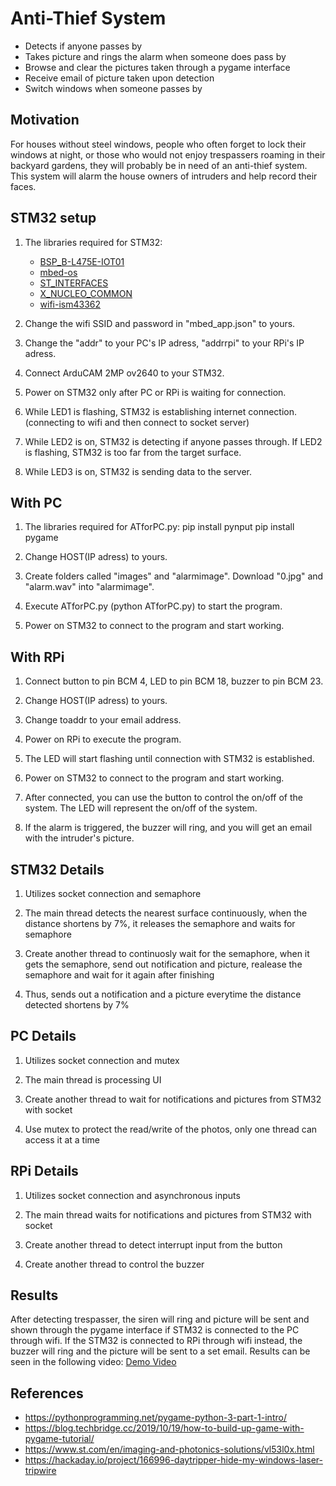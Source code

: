 # Anti-Thief System #
* Detects if anyone passes by
* Takes picture and rings the alarm when someone does pass by
* Browse and clear the pictures taken through a pygame interface
* Receive email of picture taken upon detection
* Switch windows when someone passes by

## Motivation ##

For houses without steel windows, people who often forget to lock their windows at night, 
or those who would not enjoy trespassers roaming in their backyard gardens, they will 
probably be in need of an anti-thief system. This system will alarm the house owners of 
intruders and help record their faces.

## STM32 setup ##

1. The libraries required for STM32:
   * [BSP_B-L475E-IOT01](http://os.mbed.com/teams/ST/code/BSP_B-L475E-IOT01/)
   * [mbed-os](https://github.com/ARMmbed/mbed-os/)
   * [ST_INTERFACES](https://developer.mbed.org/teams/ST/code/ST_INTERFACES/)
   * [X_NUCLEO_COMMON](https://developer.mbed.org/teams/ST/code/X_NUCLEO_COMMON/)
   * [wifi-ism43362](https://github.com/ARMmbed/wifi-ism43362)

2. Change the wifi SSID and password in "mbed_app.json" to yours.

3. Change the "addr" to your PC's IP adress, "addrrpi" to your RPi's IP adress.

4. Connect ArduCAM 2MP ov2640 to your STM32.

5. Power on STM32 only after PC or RPi is waiting for connection.

6. While LED1 is flashing, STM32 is establishing internet connection.
  (connecting to wifi and then connect to socket server)

7. While LED2 is on, STM32 is detecting if anyone passes through.
  If LED2 is flashing, STM32 is too far from the target surface.

8. While LED3 is on, STM32 is sending data to the server.

## With PC ##

1. The libraries required for ATforPC.py:
   pip install pynput
   pip install pygame

2. Change HOST(IP adress) to yours.

3. Create folders called "images" and "alarmimage".
  Download "0.jpg" and "alarm.wav" into "alarmimage".

4. Execute ATforPC.py (python ATforPC.py) to start the program.

5. Power on STM32 to connect to the program and start working.


## With RPi ##

1. Connect button to pin BCM 4, LED to pin BCM 18, buzzer to pin BCM 23.

2. Change HOST(IP adress) to yours.

3. Change toaddr to your email address.

4. Power on RPi to execute the program.

5. The LED will start flashing until connection with STM32 is established.

6. Power on STM32 to connect to the program and start working.

7. After connected, you can use the button to control the on/off of the system.
  The LED will represent the on/off of the system.

8. If the alarm is triggered, the buzzer will ring, 
  and you will get an email with the intruder's picture.
  
## STM32 Details ##

1. Utilizes socket connection and semaphore

2. The main thread detects the nearest surface continuously, when the distance shortens 
  by 7%, it releases the semaphore and waits for semaphore
   
3. Create another thread to continuosly wait for the semaphore, when it gets the semaphore, 
  send out notification and picture, realease the semaphore and wait for it again after finishing
  
4. Thus, sends out a notification and a picture everytime the distance detected shortens
  by 7%

## PC Details ##

1. Utilizes socket connection and mutex

2. The main thread is processing UI

3. Create another thread to wait for notifications and pictures from STM32 with socket

4. Use mutex to protect the read/write of the photos, only one thread can access it at a time

## RPi Details ##

1. Utilizes socket connection and asynchronous inputs

2. The main thread waits for notifications and pictures from STM32 with socket

3. Create another thread to detect interrupt input from the button

4. Create another thread to control the buzzer

## Results ##

After detecting trespasser, the siren will ring and picture will be sent and shown through 
the pygame interface if STM32 is connected to the PC through wifi. If the STM32 is connected
to RPi through wifi instead, the buzzer will ring and the picture will be sent to a set email.
Results can be seen in the following video: [Demo Video](https://www.youtube.com/watch?v=UVwlfkKo5FU&t=12s)

## References ##

* https://pythonprogramming.net/pygame-python-3-part-1-intro/
* https://blog.techbridge.cc/2019/10/19/how-to-build-up-game-with-pygame-tutorial/
* https://www.st.com/en/imaging-and-photonics-solutions/vl53l0x.html 
* https://hackaday.io/project/166996-daytripper-hide-my-windows-laser-tripwire 
